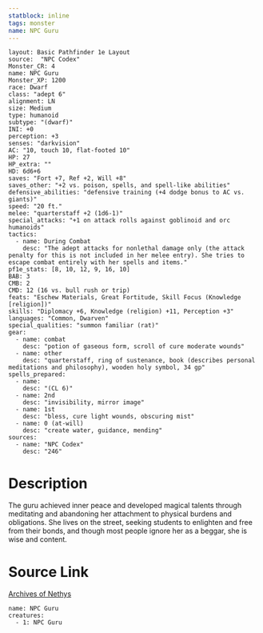 ```yaml
---
statblock: inline
tags: monster
name: NPC Guru
---
```

```statblock
layout: Basic Pathfinder 1e Layout
source:  "NPC Codex"
Monster_CR: 4
name: NPC Guru
Monster_XP: 1200
race: Dwarf
class: "adept 6"
alignment: LN
size: Medium
type: humanoid
subtype: "(dwarf)"
INI: +0
perception: +3
senses: "darkvision"
AC: "10, touch 10, flat-footed 10"
HP: 27
HP_extra: ""
HD: 6d6+6
saves: "Fort +7, Ref +2, Will +8"
saves_other: "+2 vs. poison, spells, and spell-like abilities"
defensive_abilities: "defensive training (+4 dodge bonus to AC vs. giants)"
speed: "20 ft."
melee: "quarterstaff +2 (1d6-1)"
special_attacks: "+1 on attack rolls against goblinoid and orc humanoids"
tactics:
  - name: During Combat
    desc: "The adept attacks for nonlethal damage only (the attack penalty for this is not included in her melee entry). She tries to escape combat entirely with her spells and items."
pf1e_stats: [8, 10, 12, 9, 16, 10]
BAB: 3
CMB: 2
CMD: 12 (16 vs. bull rush or trip)
feats: "Eschew Materials, Great Fortitude, Skill Focus (Knowledge [religion])"
skills: "Diplomacy +6, Knowledge (religion) +11, Perception +3"
languages: "Common, Dwarven"
special_qualities: "summon familiar (rat)"
gear:
  - name: combat
    desc: "potion of gaseous form, scroll of cure moderate wounds"
  - name: other
    desc: "quarterstaff, ring of sustenance, book (describes personal meditations and philosophy), wooden holy symbol, 34 gp"
spells_prepared:
  - name:
    desc: "(CL 6)"
  - name: 2nd
    desc: "invisibility, mirror image"
  - name: 1st
    desc: "bless, cure light wounds, obscuring mist"
  - name: 0 (at-will)
    desc: "create water, guidance, mending"
sources:
  - name: "NPC Codex"
    desc: "246"
```
# Description
The guru achieved inner peace and developed magical talents through meditating and abandoning her attachment to physical burdens and obligations. She lives on the street, seeking students to enlighten and free from their bonds, and though most people ignore her as a beggar, she is wise and content.
# Source Link
[Archives of Nethys](https://aonprd.com/NPCDisplay.aspx?ItemName=Guru)
```encounter-table
name: NPC Guru
creatures:
  - 1: NPC Guru
```

